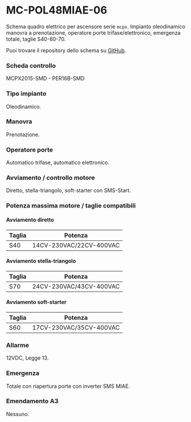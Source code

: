 # MC-POL48MIAE-06

Schema quadro elettrico per ascensore serie `mcpx`. Impianto oleodinamico manovra a prenotazione, operatore porte trifase/elettronico, emergenza totale, taglie S40-60-70.

Puoi trovare il repository dello schema su
<a href="https://github.com/eca-automs/MC-POL48MIAE-06" target="_blank">GitHub</a>.

### Scheda controllo
MCPX2015-SMD - PER16B-SMD

### Tipo impianto
Oleodinamico.

### Manovra
Prenotazione.

### Operatore porte
Automatico trifase, automatico elettronico.

### Avviamento / controllo motore
Diretto, stella-triangolo, soft-starter con SMS-Start.

### Potenza massima motore / taglie compatibili

#### Avviamento diretto
Taglia|Potenza
---|---
S40|14CV-230VAC/22CV-400VAC

#### Avviamento stella-triangolo
Taglia|Potenza
---|---
S70|24CV-230VAC/43CV-400VAC

#### Avviamento soft-starter
Taglia|Potenza
---|---
S60|17CV-230VAC/35CV-400VAC

### Allarme
12VDC, Legge 13.

### Emergenza
Totale con riapertura porte con inverter SMS MIAE.

### Emendamento A3
Nessuno.
